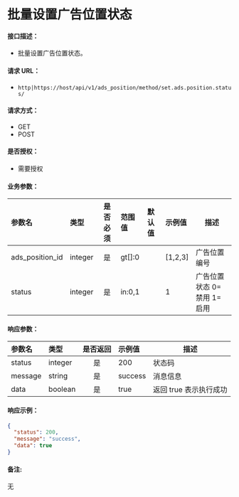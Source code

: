 # 批量设置广告位置状态

#### 接口描述：
- 批量设置广告位置状态。

#### 请求 URL：
- `http|https://host/api/v1/ads_position/method/set.ads.position.status/`

#### 请求方式：
- GET
- POST

#### 是否授权：
- 需要授权

#### 业务参数：
|参数名|类型|是否必须|范围值|默认值|示例值|描述|
|:----|:---|:---:|:-----|:-----|:-----|-----|
|ads_position_id |integer |是 |gt[]:0 | |[1,2,3] |广告位置编号 |
|status |integer |是 |in:0,1 | |1 |广告位置状态 0=禁用 1=启用 |

#### 响应参数：
|参数名|类型|是否返回|示例值|描述|
|:-----|:-----|:---:|:-----|-----|
|status |integer |是 |200 |状态码 |
|message |string |是 |success |消息信息 |
|data |boolean |是 |true |返回 true 表示执行成功 |

#### 响应示例：
```json
{
  "status": 200,
  "message": "success",
  "data": true
}
```

#### 备注:
无
